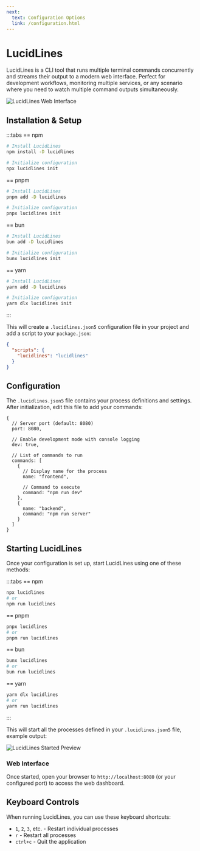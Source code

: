 ```yaml
---
next:
  text: Configuration Options
  link: /configuration.html
---
```


# LucidLines

LucidLines is a CLI tool that runs multiple terminal commands concurrently and streams their output to a modern web interface. Perfect for development workflows, monitoring multiple services, or any scenario where you need to watch multiple command outputs simultaneously.

![LucidLines Web Interface](/screenshot.png)

## Installation & Setup

:::tabs
== npm

```bash
# Install LucidLines
npm install -D lucidlines

# Initialize configuration
npx lucidlines init
```

== pnpm

```bash
# Install LucidLines
pnpm add -D lucidlines

# Initialize configuration
pnpx lucidlines init
```

== bun

```bash
# Install LucidLines
bun add -D lucidlines

# Initialize configuration
bunx lucidlines init
```

== yarn

```bash
# Install LucidLines
yarn add -D lucidlines

# Initialize configuration
yarn dlx lucidlines init
```

:::

This will create a `.lucidlines.json5` configuration file in your project and add a script to your `package.json`:

```json
{
  "scripts": {
    "lucidlines": "lucidlines"
  }
}
```

## Configuration

The `.lucidlines.json5` file contains your process definitions and settings. After initialization, edit this file to add your commands:

```json5
{
  // Server port (default: 8080)
  port: 8080,

  // Enable development mode with console logging
  dev: true,

  // List of commands to run
  commands: [
    {
      // Display name for the process
      name: "frontend",

      // Command to execute
      command: "npm run dev"
    },
    {
      name: "backend",
      command: "npm run server"
    }
  ]
}
```

## Starting LucidLines

Once your configuration is set up, start LucidLines using one of these methods:

:::tabs
== npm

```bash
npx lucidlines
# or
npm run lucidlines
```

== pnpm

```bash
pnpx lucidlines
# or
pnpm run lucidlines
```

== bun

```bash
bunx lucidlines
# or
bun run lucidlines
```

== yarn

```bash
yarn dlx lucidlines
# or
yarn run lucidlines
```

:::

This will start all the processes defined in your `.lucidlines.json5` file, example output:

![LucidLines Started Preview](/lucidlines-cli.png)

### Web Interface

Once started, open your browser to `http://localhost:8080` (or your configured port) to access the web dashboard.

## Keyboard Controls

When running LucidLines, you can use these keyboard shortcuts:

- `1`, `2`, `3`, etc. - Restart individual processes
- `r` - Restart all processes
- `ctrl+c` - Quit the application